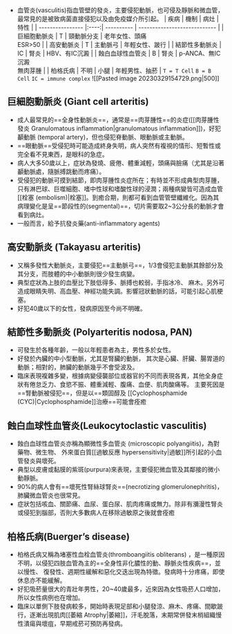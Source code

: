 - 血管炎(vasculitis)指血管壁的發炎，主要侵犯動脈，也可侵及靜脈和微血管，最常見的是被致病菌直接侵犯以及由免疫媒介所引起。
| 疾病             | 機制 | 病灶       | 特性                         |
| ---------------- |:----:| ---------- | ---------------------------- |
| 巨細胞動脈炎     |  T   | 頸動脈分支 | 老年女性、頭痛<br>ESR>50     |
| 高安動脈炎    |  T   | 主動脈弓   | 年輕女性、跛行               |
| 結節性多動脈炎   |  IC  | 腎炎       | HBV、有IC沉澱                |
| 蝕白血球性血管炎 |  B   | 腎炎       | p-ANCA、無IC沉澱<br>無肉芽腫 |
| 柏格氏病         | 不明 | 小腿       | 年輕男性、抽菸               |
`T = T Cell`
`B = B Cell`
`IC = immune complex`
![[Pasted image 20230329154729.png\|500]]
## 巨細胞動脈炎 (Giant cell arteritis)
- 成人最常見的==全身性動脈炎==，通常是==肉芽腫性==的炎症([[肉芽腫性發炎 Granulomatous inflammation|granulomatous inflammation]])，好犯顳動脈 (temporal artery)，但也侵犯脊動脈、眼動脈或主動脈。 
- ==眼動脈==受侵犯時可能造成終身失明，病人突然有複視的情形、短暫性或完全看不見東西，是眼科的急症。 
- 病人大多50歲以上，症狀為發燒、疲倦、體重減輕，頭痛與臉痛（尤其是沿著顳動脈處，隨脈搏跳動而疼痛）。
- 受侵犯的動脈可摸到結節，即肉芽腫性炎症所在；有時並不形成典型肉芽腫，只有淋巴球、巨噬細胞、嗜中性球和嗜酸性球的浸潤；兩種病變皆可造成血管[[栓塞 (embolism)|栓塞]]。到癒合期，則都可看到血管管壁纖維化。因為其病理變化是呈==節段性的(segmental)==，切片需要取2~3公分長的動脈才會看到病灶。 
- 一般而言，給予抗發炎藥(anti-inflammatory agents)
## 高安動脈炎 (Takayasu arteritis)
- 又稱多發性大動脈炎，主要侵犯==主動脈弓==，1/3會侵犯主動脈其餘部分及其分支，而肢體的中小動脈則很少發生病變。 
- 典型症狀為上肢的血壓比下肢低得多、脈搏也較弱，手指冰冷、 麻木。另外可造成眼睛失明、高血壓、神經功能失調。影響冠狀動脈的話，可能引起心肌梗塞。 
- 好犯40歲以下的女性，發病原因至今尚不明確。
## 結節性多動脈炎 (Polyarteritis nodosa, PAN) 
- 可發生於各種年齡，一般以年輕患者為主，男性多於女性。 
- 好發於內臟的中小型動脈，尤其是腎臟的動脈， 其次是心臟、肝臟、腸胃道的動脈；相對的，肺臟的動脈幾乎不會受波及。 
- 臨床表現複雜多變，根據病變侵襲部位或器官的不同而表現各異，其他全身症狀有倦怠乏力、食慾不振、體重減輕、腹痛、血便、肌肉酸痛等。 主要死因是==腎動脈被侵犯==，但是以==類固醇及 [[Cyclophosphamide  (CYC)|Cyclophosphamide]]治療==可能會痊癒
## 蝕白血球性血管炎(Leukocytoclastic vasculitis)
- 蝕白血球性血管炎亦稱為顯微性多血管炎 (microscopic polyangiitis)，為對藥物、微生物、 外來蛋白質[[過敏反應 hypersensitivity|過敏]]所引起的小血管發炎與壞死。 
- 典型以皮膚或黏膜的紫斑(purpura)來表現，主要侵犯微血管及其鄰接的微小動靜脈。 
- 90%的病人會有==壞死性腎絲球腎炎==(necrotizing glomerulonephritis)，肺臟微血管炎也很常見。 
- 症狀包括咳血、關節痛、血尿、蛋白尿、肌肉疼痛或無力。除非有瀰漫性腎炎或侵犯到腦部，否則大多數病人在移除過敏原之後就會痊癒
## 柏格氏病(Buerger’s disease)
- 柏格氏病又稱為堵塞性血栓血管炎(thromboangiitis obliterans) ，是一種原因不明，以侵犯四肢血管為主的==全身性非化膿性的動、靜脈炎性疾病==，並以慢性、 復發性、週期性緩解和惡化交迭出現為特徵。發病時十分疼痛，即使休息亦不能緩解。 
- 好犯吸菸量很大的青壯年男性，20~40歲最多，近來因為女性吸菸人口增加，所以女性病例也在增加。 
- 臨床以單側下肢發病較多，開始時表現足部和小腿發涼、麻木、疼痛、間歇跛行，逐漸出現肌肉[[萎縮 Atrophy|萎縮]]，汗毛脫落，末期常併發末梢組織慢性潰瘍與壞疽，早期戒菸可預防再發病。